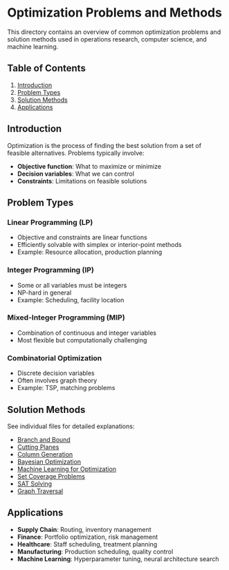 # Optimization Problems and Methods

This directory contains an overview of common optimization problems and solution methods used in operations research, computer science, and machine learning.

## Table of Contents

1. [Introduction](#introduction)
2. [Problem Types](#problem-types)
3. [Solution Methods](#solution-methods)
4. [Applications](#applications)

## Introduction

Optimization is the process of finding the best solution from a set of feasible alternatives. Problems typically involve:
- **Objective function**: What to maximize or minimize
- **Decision variables**: What we can control
- **Constraints**: Limitations on feasible solutions

## Problem Types

### Linear Programming (LP)
- Objective and constraints are linear functions
- Efficiently solvable with simplex or interior-point methods
- Example: Resource allocation, production planning

### Integer Programming (IP)
- Some or all variables must be integers
- NP-hard in general
- Example: Scheduling, facility location

### Mixed-Integer Programming (MIP)
- Combination of continuous and integer variables
- Most flexible but computationally challenging

### Combinatorial Optimization
- Discrete decision variables
- Often involves graph theory
- Example: TSP, matching problems

## Solution Methods

See individual files for detailed explanations:
- [Branch and Bound](./branch_and_bound.md)
- [Cutting Planes](./cutting_planes.md)
- [Column Generation](./column_generation.md)
- [Bayesian Optimization](./bayesian_optimization.md)
- [Machine Learning for Optimization](./ml_for_optimization.md)
- [Set Coverage Problems](./set_coverage.md)
- [SAT Solving](./sat_solving.md)
- [Graph Traversal](./graph_traversal.md)

## Applications

- **Supply Chain**: Routing, inventory management
- **Finance**: Portfolio optimization, risk management
- **Healthcare**: Staff scheduling, treatment planning
- **Manufacturing**: Production scheduling, quality control
- **Machine Learning**: Hyperparameter tuning, neural architecture search
